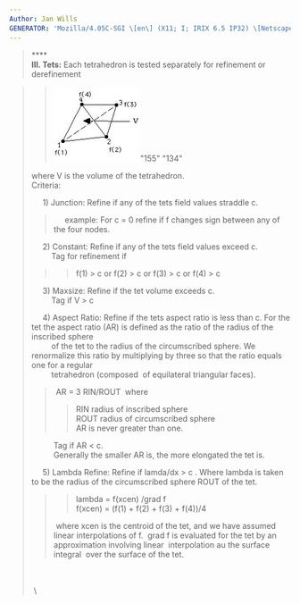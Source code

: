 ```yaml
---
Author: Jan Wills
GENERATOR: 'Mozilla/4.05C-SGI \[en\] (X11; I; IRIX 6.5 IP32) \[Netscape\]'
---
```


> ****\
> **III. Tets:** Each tetrahedron is tested separately for refinement or
> derefinement

> > ![](image4.jpg)"155" "134"
>
> where V is the volume of the tetrahedron.\
> Criteria:
>
>      1) Junction: Refine if any of the tets field values straddle c.
>
> >      example: For c = 0 refine if f changes sign between any of the
> > four nodes.
>
>      2) Constant: Refine if any of the tets field values exceed c.\
>          Tag for refinement if
>
> > > f(1) &gt; c or f(2) &gt; c or f(3) &gt; c or f(4) &gt; c
>
>      3) Maxsize: Refine if the tet volume exceeds c.\
>          Tag if V &gt; c
>
>      4) Aspect Ratio: Refine if the tets aspect ratio is less than c.
> For the tet the aspect ratio (AR) is defined as the ratio of the
> radius of the inscribed sphere\
>          of the tet to the radius of the circumscribed sphere. We
> renormalize this ratio by multiplying by three so that the ratio
> equals one for a regular\
>          tetrahedron (composed  of equilateral triangular faces).
>
> >  AR = 3 RIN/ROUT  where
> >
> > > RIN radius of inscribed sphere\
> > > ROUT radius of circumscribed sphere\
> > > AR is never greater than one.
>
>           Tag if AR &lt; c.\
>           Generally the smaller AR is, the more elongated the tet is.
>
>      5) Lambda Refine: Refine if lamda/dx &gt; c . Where lambda is
> taken to be the radius of the circumscribed sphere ROUT of the tet.
>
> > > lambda = f(xcen) /grad f\
> > > f(xcen) = (f(1) + f(2) + f(3) + f(4))/4
> >
> >  where xcen is the centroid of the tet, and we have assumed linear
> > interpolations of f.  grad f is evaluated for the tet by an
> > approximation involving linear  interpolation au the surface
> > integral  over the surface of the tet.
>
>  \
>  \
>  \
>
